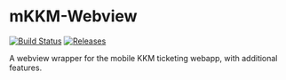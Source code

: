 # mKKM-Webview
[![Build Status](https://build.codebucket.de/api/badges/divadsn/mKKM-Webview/status.svg)](https://build.codebucket.de/divadsn/mKKM-Webview)
[![Releases](https://img.shields.io/badge/telegram-%40mkkmci-blue.svg)](https://t.me/mkkmci)

A webview wrapper for the mobile KKM ticketing webapp, with additional features.
